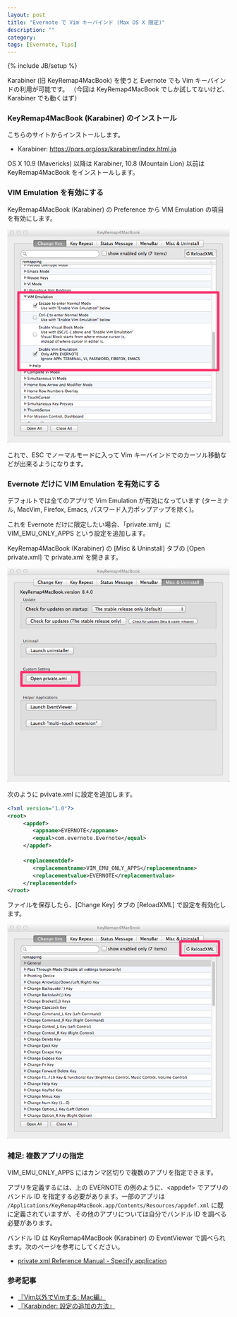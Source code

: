 ```yaml
---
layout: post
title: "Evernote で Vim キーバインド (Max OS X 限定)"
description: ""
category: 
tags: [Evernote, Tips]
---
```

{% include JB/setup %}

Karabiner (旧 KeyRemap4MacBook) を使うと Evernote でも Vim キーバインドの利用が可能です。
（今回は KeyRemap4MacBook でしか試してないけど、Karabiner でも動くはず）

### KeyRemap4MacBook (Karabiner) のインストール

こちらのサイトからインストールします。

- Karabiner: <https://pqrs.org/osx/karabiner/index.html.ja>

OS X 10.9 (Mavericks) 以降は Karabiner, 10.8 (Mountain Lion) 以前は KeyRemap4MacBook をインストールします。

### VIM Emulation を有効にする

KeyRemap4MacBook (Karabiner) の Preference から VIM Emulation の項目を有効にします。

![](/assets/posts/2015-01-17/vimemu.png)

これで、ESC でノーマルモードに入って Vim キーバインドでのカーソル移動などが出来るようになります。

### Evernote だけに VIM Emulation を有効にする

デフォルトでは全てのアプリで Vim Emulation が有効になっています (ターミナル, MacVim, Firefox, Emacs, パスワード入力ポップアップを除く)。

これを Evernote だけに限定したい場合、「private.xml」に VIM_EMU_ONLY_APPS という設定を追加します。

KeyRemap4MacBook (Karabiner) の [Misc & Uninstall] タブの [Open private.xml] で private.xml を開きます。

![](/assets/posts/2015-01-17/openprivate.png)

次のように pvivate.xml に設定を追加します。

``` xml
<?xml version="1.0"?>
<root>
     <appdef>
		<appname>EVERNOTE</appname>
		<equal>com.evernote.Evernote</equal>
     </appdef>

     <replacementdef>
		<replacementname>VIM_EMU_ONLY_APPS</replacementname>
		<replacementvalue>EVERNOTE</replacementvalue>
     </replacementdef>
</root>
```

ファイルを保存したら、[Change Key] タブの [ReloadXML] で設定を有効化します。

![](/assets/posts/2015-01-17/reloadxml.png)


### 補足: 複数アプリの指定

VIM_EMU_ONLY_APPS にはカンマ区切りで複数のアプリを指定できます。

アプリを定義するには、上の EVERNOTE の例のように、&lt;appdef&gt; でアプリのバンドル ID を指定する必要があります。一部のアプリは `/Applications/KeyRemap4MacBook.app/Contents/Resources/appdef.xml` に既に定義されていますが、その他のアプリについては自分でバンドル ID を調べる必要があります。

バンドル ID は KeyRemap4MacBook (Karabiner) の EventViewer で調べられます。次のページを参考にしてください。

- [private.xml Reference Manual - Specify application](https://pqrs.org/osx/karabiner/xml.html.ja#appdef)

### 参考記事
- [『Vim以外でVimする: Mac編』](http://rcmdnk.github.io/blog/2013/06/10/computer-mac-keyremap4macbook-vim/)
- [『Karabinder: 設定の追加の方法』](https://pqrs.org/osx/karabiner/document.html.ja#privatexml)


